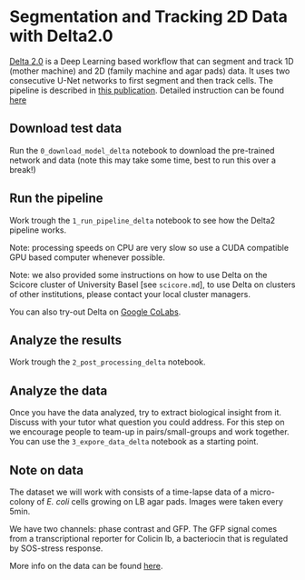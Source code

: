 # Segmentation and Tracking 2D Data with Delta2.0

[Delta 2.0](https://gitlab.com/dunloplab/delta) is a Deep Learning based workflow that can segment and track 1D (mother machine) and 2D (family machine and agar pads) data. It uses two consecutive U-Net networks to first segment and then track cells. The pipeline is described in [this publication](https://doi.org/10.1371/journal.pcbi.1009797). Detailed instruction can be found [here](https://delta.readthedocs.io/en/latest/index.html)

## Download test data

Run the `0_download_model_delta` notebook to download the pre-trained network and data (note this may take some time, best to run this over a break!)

## Run the pipeline

Work trough the `1_run_pipeline_delta` notebook to see how the Delta2 pipeline works.

Note: processing speeds on CPU are very slow so use a CUDA compatible GPU based computer whenever possible.

Note: we also provided some instructions on how to use Delta on the Scicore cluster of University Basel [see `scicore.md`], to use Delta on clusters of other institutions, please contact your local cluster managers.

You can also try-out Delta on [Google CoLabs](https://colab.research.google.com/drive/1UL9oXmcJFRBAm0BMQy_DMKg4VHYGgtxZ).

## Analyze the results

Work trough the `2_post_processing_delta` notebook.

## Analyze the data

Once you have the data analyzed, try to extract biological insight from it. Discuss with your tutor what question you could address. For this step on we encourage people to team-up in pairs/small-groups and work together. You can use the `3_expore_data_delta` notebook as a starting point.

## Note on data

The dataset we will work with consists of a time-lapse data of a micro-colony of *E. coli* cells growing on LB agar pads. Images were taken every 5min.

We have two channels: phase contrast and GFP. The GFP signal comes from a transcriptional reporter for Colicin Ib, a bacteriocin that is regulated by SOS-stress response.

More info on the data can be found [here](https://doi.org/10.1016/j.cels.2018.03.009).
